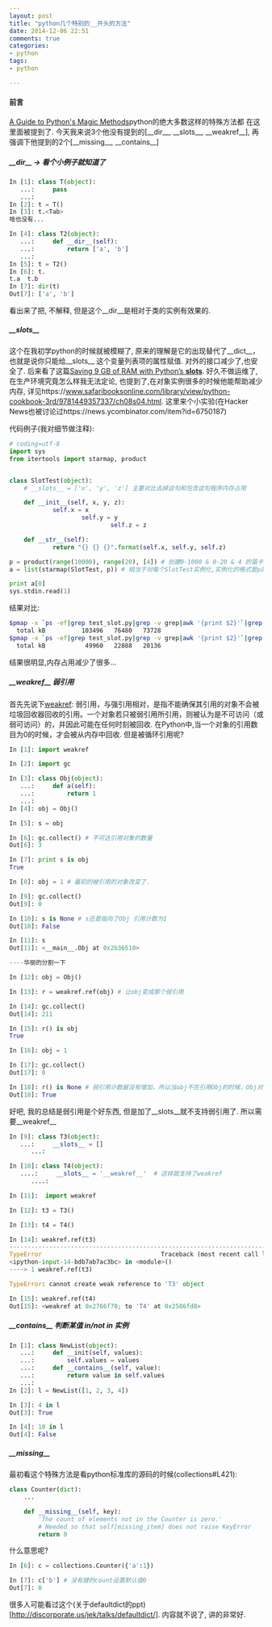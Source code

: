 ```yaml
---
layout: post
title: "python几个特别的__开头的方法"
date: 2014-12-06 22:51
comments: true
categories:
- python
tags:
- python

---
```



#### 前言

[A Guide to Python's Magic Methods](http://www.rafekettler.com/magicmethods.html)python的绝大多数这样的特殊方法都
在这里面被提到了. 今天我来说3个他没有提到的[\_\_dir\_\_, \_\_slots\_\_, \_\_weakref\_\_], 再强调下他提到的2个[\_\_missing\_\_, \_\_contains\_\_]


##### \_\_dir\_\_ -> 看个小例子就知道了

```python
In [1]: class T(object):
   ...:     pass
   ...:
In [2]: t = T()
In [3]: t.<Tab>
啥也没有...
```

```python
In [4]: class T2(object):
   ...:     def __dir__(self):
   ...:         return ['a', 'b']
   ...:
In [5]: t = T2()
In [6]: t.
t.a  t.b
In [7]: dir(t)
Out[7]: ['a', 'b']
```

看出来了把, 不解释, 但是这个\_\_dir\_\_是相对于类的实例有效果的.

##### \_\_slots\_\_

这个在我初学python的时候就被模糊了, 原来的理解是它的出现替代了\_\_dict\_\_，也就是说你只能给\_\_slots\_\_
这个变量列表项的属性赋值. 对外的接口减少了,也安全了. 后来看了这篇[Saving 9 GB of RAM with Python’s __slots__](http://tech.oyster.com/save-ram-with-python-slots/).
好久不做运维了,在生产环境究竟怎么样我无法定论, <python cookbook>也提到了,在对象实例很多的时候他能帮助减少内存, 详见https://www.safaribooksonline.com/library/view/python-cookbook-3rd/9781449357337/ch08s04.html.
这里来个小实验(在Hacker News也被讨论过https://news.ycombinator.com/item?id=6750187)

代码例子(我对细节做注释):

```python
# coding=utf-8
import sys
from itertools import starmap, product


class SlotTest(object):
    # __slots__ = ['x', 'y', 'z'] 主要对比去掉这句和包含这句程序内存占用

    def __init__(self, x, y, z):
            self.x = x
                    self.y = y
                            self.z = z

    def __str__(self):
            return "{} {} {}".format(self.x, self.y, self.z)

p = product(range(10000), range(20), [4]) # 创建0-1000 & 0-20 & 4 的笛卡尔积
a = list(starmap(SlotTest, p)) # 相当于对每个SlotTest实例化,实例化的格式是p的长度

print a[0]
sys.stdin.read(1)
```

结果对比:

```bash
$pmap -x `ps -ef|grep test_slot.py|grep -v grep|awk '{print $2}'`|grep total # 未使用__slots__
  total kB          103496   76480   73728
$pmap -x `ps -ef|grep test_slot.py|grep -v grep|awk '{print $2}'`|grep total # 使用了__slots__
  total kB           49960   22888   20136
```

结果很明显,内存占用减少了很多...

##### \_\_weakref\_\_ 弱引用

首先先说下[weakref](http://zh.wikipedia.org/wiki/%E5%BC%B1%E5%BC%95%E7%94%A8): 弱引用，与强引用相对，是指不能确保其引用的对象不会被垃圾回收器回收的引用。一个对象若只被弱引用所引用，则被认为是不可访问（或弱可访问）的，并因此可能在任何时刻被回收.
在Python中,当一个对象的引用数目为0的时候，才会被从内存中回收. 但是被循环引用呢?

```python
In [1]: import weakref

In [2]: import gc

In [3]: class Obj(object):
   ...:     def a(self):
   ...:         return 1
   ...:
In [4]: obj = Obj()

In [5]: s = obj

In [6]: gc.collect() # 不可达引用对象的数量
Out[6]: 3

In [7]: print s is obj
True

In [8]: obj = 1 # 最初的被引用的对象改变了.

In [9]: gc.collect()
Out[9]: 0

In [10]: s is None # s还是指向了Obj 引用计数为1
Out[10]: False

In [11]: s
Out[11]: <__main__.Obj at 0x2b36510>

----华丽的分割一下

In [12]: obj = Obj()

In [13]: r = weakref.ref(obj) # 让obj变成那个弱引用

In [14]: gc.collect()
Out[14]: 211

In [15]: r() is obj
True

In [16]: obj = 1

In [17]: gc.collect()
Out[17]: 0

In [18]: r() is None # 弱引用计数器没有增加，所以当obj不在引用Obj的时候，Obj对象就被释放了
Out[18]: True
```

好吧, 我的总结是弱引用是个好东西, 但是加了\_\_slots\_\_就不支持弱引用了. 所以需要\_\_weakref\_\_

```python
In [9]: class T3(object):
   ...:     __slots__ = []
      ...:

In [10]: class T4(object):
   ....:     __slots__ = '__weakref__'  # 这样就支持了weakref
      ....:

In [11]:  import weakref

In [12]: t3 = T3()

In [13]: t4 = T4()

In [14]: weakref.ref(t3)
---------------------------------------------------------------------------
TypeError                                 Traceback (most recent call last)
<ipython-input-14-bdb7ab7ac3bc> in <module>()
----> 1 weakref.ref(t3)

TypeError: cannot create weak reference to 'T3' object

In [15]: weakref.ref(t4)
Out[15]: <weakref at 0x2766f70; to 'T4' at 0x2586fd8>
```

##### \_\_contains\_\_ 判断某值 in/not in 实例

```python
In [1]: class NewList(object):
   ...:     def __init(self, values):
   ...:         self.values = values
   ...:     def __contains__(self, value):
   ...:         return value in self.values
   ...:
In [2]: l = NewList([1, 2, 3, 4])

In [3]: 4 in l
Out[3]: True

In [4]: 10 in l
Out[4]: False
```

##### \_\_missing\_\_

最初看这个特殊方法是看python标准库的源码的时候(collections#L421):

```python
class Counter(dict):
    ...

    def __missing__(self, key):
        'The count of elements not in the Counter is zero.'
        # Needed so that self[missing_item] does not raise KeyError
        return 0
```

什么意思呢?

```python
In [6]: c = collections.Counter({'a':1})

In [7]: c['b'] # 没有键的count设置默认值0
Out[7]: 0

```

很多人可能看过这个(关于defaultdict的ppt)[http://discorporate.us/jek/talks/defaultdict/]. 内容就不说了, 讲的非常好.
